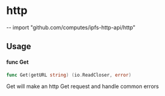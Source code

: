 # http
--
    import "github.com/computes/ipfs-http-api/http"


## Usage

#### func  Get

```go
func Get(getURL string) (io.ReadCloser, error)
```
Get will make an http Get request and handle common errors

